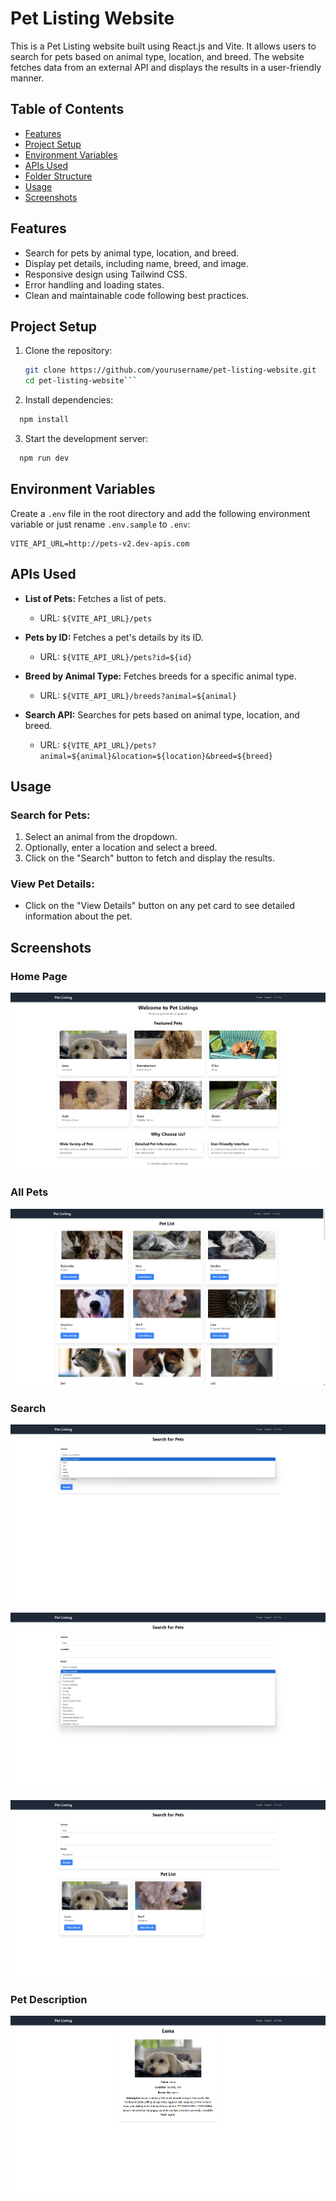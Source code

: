 # Pet Listing Website

This is a Pet Listing website built using React.js and Vite. It allows users to search for pets based on animal type, location, and breed. The website fetches data from an external API and displays the results in a user-friendly manner.

## Table of Contents

- [Features](#features)
- [Project Setup](#project-setup)
- [Environment Variables](#environment-variables)
- [APIs Used](#apis-used)
- [Folder Structure](#folder-structure)
- [Usage](#usage)
- [Screenshots](#screenshots)

## Features

- Search for pets by animal type, location, and breed.
- Display pet details, including name, breed, and image.
- Responsive design using Tailwind CSS.
- Error handling and loading states.
- Clean and maintainable code following best practices.

## Project Setup

1. Clone the repository:

   ````bash
   git clone https://github.com/yourusername/pet-listing-website.git
   cd pet-listing-website```

   ````

2. Install dependencies:

```bash
  npm install
```

3. Start the development server:

```bash
  npm run dev
```

## Environment Variables

Create a `.env` file in the root directory and add the following environment variable or just rename `.env.sample` to `.env`:

```plaintext
VITE_API_URL=http://pets-v2.dev-apis.com
```

## APIs Used

- **List of Pets:** Fetches a list of pets.

  - URL: `${VITE_API_URL}/pets`

- **Pets by ID:** Fetches a pet's details by its ID.

  - URL: `${VITE_API_URL}/pets?id=${id}`

- **Breed by Animal Type:** Fetches breeds for a specific animal type.

  - URL: `${VITE_API_URL}/breeds?animal=${animal}`

- **Search API:** Searches for pets based on animal type, location, and breed.
  - URL: `${VITE_API_URL}/pets?animal=${animal}&location=${location}&breed=${breed}`

## Usage

### Search for Pets:

1. Select an animal from the dropdown.
2. Optionally, enter a location and select a breed.
3. Click on the "Search" button to fetch and display the results.

### View Pet Details:

- Click on the "View Details" button on any pet card to see detailed information about the pet.

## Screenshots

### Home Page

![Home Page](./screenshots/image-1.png)

### All Pets

![All Pets](./screenshots/image-2.png)

### Search

![Search Pets by category](./screenshots/image-3.png)

![Search Pets by breed](./screenshots/image-4.png)

![alt text](./screenshots/image-5.png)

### Pet Description

![Pet Description](./screenshots/image-6.png)
